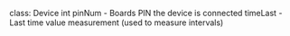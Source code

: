class: Device
    int pinNum - Boards PIN the device is connected
    timeLast - Last time value measurement (used to measure intervals)